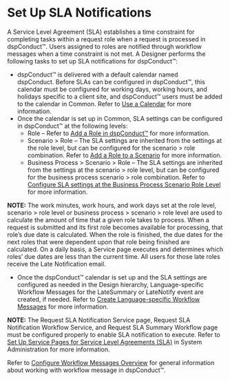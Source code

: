# Set Up SLA Notifications

A Service Level Agreement (SLA) establishes a time constraint for
completing tasks within a request role when a request is processed in
dspConduct™. Users assigned to roles are notified through workflow
messages when a time constraint is not met. A Designer performs the
following tasks to set up SLA notifications for dspConduct™:

  - dspConduct™ is delivered with a default calendar named
    dspConduct. Before SLAs can be configured in dspConduct™, this
    calendar must be configured for working days, working hours, and
    holidays specific to a client site, and dspConduct™ users must be
    added to the calendar in Common. Refer to [Use a
    Calendar](../../../Platform/Common/Use_Cases/Use_a_Calendar.htm) for
    more information.
  - Once the calendar is set up in Common, SLA settings can be
    configured in dspConduct™ at the following levels:
      - Role – Refer to [Add a Role in
        dspConduct™](../Use_Cases/Add_a_Role.htm) for more
        information.
      - Scenario \> Role – The SLA settings are inherited from the
        settings at the role level, but can be configured for the
        scenario \> role combination. Refer to [Add a Role to a
        Scenario](../Use_Cases/Add_a_Role_to_a_Scenario.htm) for more
        information.
      - Business Process \> Scenario \> Role – The SLA settings are
        inherited from the settings at the scenario \> role level, but
        can be configured for the business process scenario \> role
        combination. Refer to [Configure SLA settings at the Business
        Process Scenario Role
        Level](Configure_SLA_Settings_at_the_BPSR_Level.htm) for more
        information.

<span style="font-weight: bold;">NOTE:</span> The work minutes, work
hours, and work days set at the role level, scenario \> role level or
business process \> scenario \> role level are used to calculate the
amount of time that a given role takes to process.<span> </span>When a
request is submitted and its first role becomes available for
processing, that role’s due date is calculated. When the role is
finished, the due dates for the next roles that were dependent upon that
role being finished are calculated. On a daily basis, a Service page
executes and determines which roles’ due dates are less than the current
time. All users for those late roles receive the Late Notification
email.

  - Once the dspConduct™ calendar is set up and the SLA settings are
    configured as needed in the Design hierarchy, Language-specific
    Workflow Messages for the LateSummary or LateNotify event are
    created, if needed. Refer to [Create Language-specific Workflow
    Messages](Create_Language-specific_Workflow_Messages_for_a_Category.htm)
    for more information.

**NOTE:** The Request SLA Notification Service page, Request SLA
Notification Workflow Service, and Request SLA Summary Workflow page
must be configured properly to enable SLA notification to execute. Refer
to [Set Up Service Pages for Service Level Agreements
(SLA)](../../../Platform/Sys_Admin/Use_Cases/Set_Up_Service_Pages_for_Service_Level_Agreements_SLA_in_System_Administration.htm)
in System Administration for more information.

Refer to [Configure Workflow Messages
Overview](Configure_Workflow_Messages_Overview.htm) for general
information about working with workflow message in dspConduct™.
